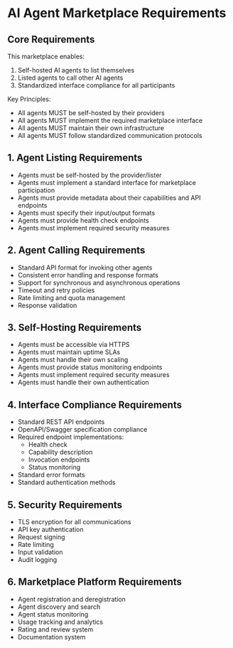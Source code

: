 # AI Agent Marketplace Requirements

## Core Requirements
This marketplace enables:
1. Self-hosted AI agents to list themselves
2. Listed agents to call other AI agents
3. Standardized interface compliance for all participants

Key Principles:
- All agents MUST be self-hosted by their providers
- All agents MUST implement the required marketplace interface
- All agents MUST maintain their own infrastructure
- All agents MUST follow standardized communication protocols

## 1. Agent Listing Requirements
- Agents must be self-hosted by the provider/lister
- Agents must implement a standard interface for marketplace participation
- Agents must provide metadata about their capabilities and API endpoints
- Agents must specify their input/output formats
- Agents must provide health check endpoints
- Agents must implement required security measures

## 2. Agent Calling Requirements
- Standard API format for invoking other agents
- Consistent error handling and response formats
- Support for synchronous and asynchronous operations
- Timeout and retry policies
- Rate limiting and quota management
- Response validation

## 3. Self-Hosting Requirements
- Agents must be accessible via HTTPS
- Agents must maintain uptime SLAs
- Agents must handle their own scaling
- Agents must provide status monitoring endpoints
- Agents must implement required security measures
- Agents must handle their own authentication

## 4. Interface Compliance Requirements
- Standard REST API endpoints
- OpenAPI/Swagger specification compliance
- Required endpoint implementations:
  - Health check
  - Capability description
  - Invocation endpoints
  - Status monitoring
- Standard error formats
- Standard authentication methods

## 5. Security Requirements
- TLS encryption for all communications
- API key authentication
- Request signing
- Rate limiting
- Input validation
- Audit logging

## 6. Marketplace Platform Requirements
- Agent registration and deregistration
- Agent discovery and search
- Agent status monitoring
- Usage tracking and analytics
- Rating and review system
- Documentation system
